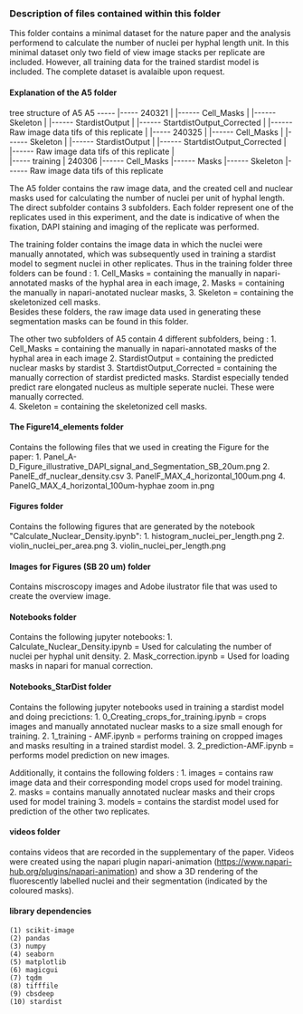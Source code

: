 ### Description of files contained within this folder
This folder contains a minimal dataset for the nature paper and the analysis performend to calculate the number of nuclei per hyphal length unit.
In this minimal dataset only two field of view image stacks per replicate are included. However, all training data for the trained stardist model is included. 
The complete dataset is avalaible upon request. 

#### Explanation of the A5 folder
tree structure of A5
A5 -----
       |----- 240321
       |        |------ Cell_Masks
       |        |------ Skeleton
       |        |------ StardistOutput
       |        |------ StartdistOutput_Corrected
       |        |------ Raw image data tifs of this replicate
       |
       |----- 240325
       |        |------ Cell_Masks
       |        |------ Skeleton
       |        |------ StardistOutput
       |        |------ StartdistOutput_Corrected
       |        |------ Raw image data tifs of this replicate
       |        
       |----- training
                 | 
               240306
                 |------ Cell_Masks
                 |------ Masks
                 |------ Skeleton
                 |------ Raw image data tifs of this replicate

The A5 folder contains the raw image data, and the created cell and nuclear masks used for calculating the number of nuclei per unit of hyphal length. 
The direct subfolder contains 3 subfolders. Each folder represent one of the replicates used in this experiment, and the date is indicative of when the fixation, DAPI staining and imaging of the replicate was performed. 

The training folder contains the image data in which the nuclei were manually annotated, which was subsequently used in training a stardist model to segment nuclei in other replicates.
Thus in the training folder three folders can be found : 
    1. Cell_Masks  = containing the manually in napari-annotated masks of the hyphal area in each image,
    2. Masks = containing the manually in napari-anotated nuclear masks,
    3. Skeleton = containing the skeletonized cell masks.   
Besides these folders, the raw image data used in generating these segmentation masks can be found in this folder. 

The other two subfolders of A5 contain 4 different subfolders, being :
    1. Cell_Masks =  containing the manually in napari-annotated masks of the hyphal area in each image
    2. StardistOutput = containing the predicted nuclear masks by stardist
    3. StartdistOutput_Corrected = containing the manually correction of stardist predicted masks. Stardist especially tended predict rare elongated nucleus as multiple seperate nuclei. These were manually corrected.   
    4. Skeleton = containing the skeletonized cell masks.

#### The Figure14_elements folder
Contains the following files that we used in creating the Figure for the paper: 
    1. Panel_A-D_Figure_illustrative_DAPI_signal_and_Segmentation_SB_20um.png
    2. PanelE_df_nuclear_density.csv
    3. PanelF_MAX_4_horizontal_100um.png
    4. PanelG_MAX_4_horizontal_100um-hyphae zoom in.png

#### Figures folder
Contains the following figures that are generated by the notebook "Calculate_Nuclear_Density.ipynb": 
    1. histogram_nuclei_per_length.png
    2. violin_nuclei_per_area.png
    3. violin_nuclei_per_length.png

#### Images for Figures (SB 20 um) folder
Contains miscroscopy images and Adobe ilustrator file that was used to create the overview image.

#### Notebooks folder
Contains the following jupyter notebooks: 
    1. Calculate_Nuclear_Density.ipynb =  Used for calculating the number of nuclei per hyphal unit  density. 
    2. Mask_correction.ipynb = Used for loading masks in napari for manual correction.

#### Notebooks_StarDist folder
Contains the following jupyter notebooks used in training a stardist model and doing precictions: 
    1.  0_Creating_crops_for_training.ipynb = crops images and manually annotated nuclear masks to a size small enough for training.
    2.  1_training - AMF.ipynb = performs training on cropped images and masks resulting in a trained stardist model.
    3.  2_prediction-AMF.ipynb = performs model prediction on new images. 

Additionally, it contains the following folders :
    1. images = contains raw image data and their corresponding model crops used for model training.  
    2. masks = contains manually annotated nuclear masks and their crops used for model training 
    3. models = contains the stardist model used for prediction of the other two replicates.

#### videos folder 
contains videos that are recorded in the supplementary of the paper. Videos were created using the napari plugin napari-animation (https://www.napari-hub.org/plugins/napari-animation) and show a 3D rendering of the fluorescently labelled nuclei and their segmentation (indicated by the coloured masks).

#### library dependencies 
    (1) scikit-image
    (2) pandas
    (3) numpy
    (4) seaborn
    (5) matplotlib
    (6) magicgui
    (7) tqdm 
    (8) tifffile
    (9) cbsdeep
    (10) stardist
















